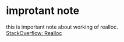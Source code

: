 # improtant note
this is important note about working of realloc.  
[StackOverflow: Realloc](https://stackoverflow.com/questions/21437482/how-realloc-work-actually-in-the-background)
